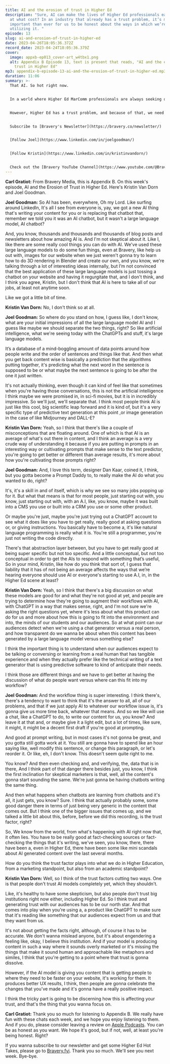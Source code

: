 ```yaml
---
title: AI and the erosion of trust in Higher Ed
description: "Sure, AI can make the lives of Higher Ed professionals easier, but
  at what cost? In an industry that already has a trust problem, it’s more
  important than ever for us to be honest about the ways in which we’re
  utilizing it. "
episode: 13
slug: ai-and-erosion-of-trust-in-higher-ed
date: 2023-04-26T18:05:36.372Z
record_date: 2023-04-24T18:05:36.379Z
cover:
  image: appxb-ep013_cover-art_w4tbx1.png
  alt: Appendix B Episode 13, text is present that reads, "AI and the erosion of
    trust in Higher Ed"
mp3: appendix-b-episode-13-ai-and-the-erosion-of-trust-in-higher-ed.mp3
duration: 11:06
summary: >-
  That AI. So hot right now.


  In a world where Higher Ed MarComm professionals are always seeking out more efficient workflows, large language models like ChatGPT have been touted as the modern marketer’s “ultimate weapon.”


  However, Higher Ed has a trust problem, and because of that, we need to transparent with our audiences about when and where we’re using AI. Especially in situations where they expect to interact with actual humans.


  Subscribe to [Bravery's Newsletter](https://bravery.co/newsletter/)


  [Follow Joel](https://www.linkedin.com/in/joelgoodman/)


  [Follow Kristin](https://www.linkedin.com/in/kristinvandorn/)


  Check out the [Bravery YouTube Channel](https://www.youtube.com/@BraveryMedia)
---
```

**Carl Gratiot:** From Bravery Media, this is Appendix B. On this week's episode, AI and the Erosion of Trust in Higher Ed. Here's Kristin Van Dorn and Joel Goodman.

**Joel Goodman:** So AI has been, everywhere, Oh my Lord. Like surfing around LinkedIn, It's all I see from everyone is, yay, we got a new AI thing that's writing your content for you or is replacing that chatbot that, remember we told you it was an AI chatbot, but it wasn't a large language model, AI chatbot?

And, you know, thousands and thousands and thousands of blog posts and newsletters about how amazing AI is. And I'm not skeptical about it. Like I, like there are some really cool things you can do with AI. We've used these large language models to do some fun things, even at Bravery, like help us out with, images for our website when we just weren't gonna try to learn how to do 3D rendering in Blender and create our own, and you know, we're talking through a lot of interesting ideas internally, but I’m not convinced that the best application of these large language models is just tossing a chatbot on your website and having it regurgitate that, and I don't think, and I think you agree, Kristin, but I don't think that AI is here to take all of our jobs, at least not anytime soon.

Like we got a little bit of time. 

**Kristin Van Dorn:** No, I don't think so at all. 

**Joel Goodman:** So where do you stand on how, I guess like, I don't know, what are your initial impressions of all the large language model AI and I guess like maybe we should separate the two things, right? So like artificial intelligence, what we're seeing today with the ChatGPTs and stuff, it's large language models.

It’s a database of a mind-boggling amount of data points around how people write and the order of sentences and things like that. And then what you get back content wise is basically a prediction that the algorithms putting together, it's predicting what the next word in the sentence is supposed to be or what maybe the next sentence is going to be after the one it just written.

It's not actually thinking, even though it can kind of feel like that sometimes when you're having those conversations, this is not the artificial intelligence I think maybe we were promised in, in sci-fi movies, but it is in incredibly impressive. So we'll just, we'll separate that. I think most people think AI is just like this cool, big scientific leap forward and it is kind of, but it's a very specific type of predictive text generation at this point ,or image generation in the case of like Midjourney and DALL-E?

**Kristin Van Dorn:** Yeah, so I think that there's like a couple of misconceptions that are floating around. One of which is that AI is an average of what's out there in content, and I think an average is a very crude way of understanding it because if you are putting in prompts in an interesting way or cultivating prompts that make sense to the text predictor, you're going to get better or different than average results, it's more about how you're cultivating those prompts right?

**Joel Goodman:** And, I love this term, designer Dan Kaar, coined it, I think, but you gotta become a Prompt Daddy to, to really make the AI do what you wanted to do, right?

It's, it's a skill in and of itself, which is why we see so many jobs popping up for it. But what that means is that for most people, just starting out with, you know, just starting out with, with an A.I, like, you know, maybe it was built into a CMS you use or built into a CRM you use or some other product.

Or maybe you're just, maybe you're just trying out a ChatGPT account to see what it does like you have to get really, really good at asking questions or, or giving instructions. You basically have to become a, it's like natural language programming is really what it is. You're still a programmer, you're just not writing the code directly.

There's that abstraction layer between, but you have to get really good at being super specific but not too specific. And a little conceptual, but not too conceptual in order to get the AIs to respond with something that’s useful, So in your mind, Kristin, like how do you think that sort of, I guess that liability that it has of not being an average affects the ways that we’re hearing everyone should use AI or everyone's starting to use A.I, in, in the Higher Ed scene at least?

**Kristin Van Dorn:** Yeah, so I think that there's a big discussion on what these models are good for and what they're not good at yet, and people are trying to determine how they're going to augment their workflows with AI, with ChatGPT in a way that makes sense, right, and I'm not sure we're asking the right questions yet, where it's less about what this product can do for us and more about how this is going to fit into the environment and into, the minds of our students and our audiences. So at what point can our audiences detect when we're using a chat generator versus a real person, and how transparent do we wanna be about when this content has been generated by a large language model versus something else? 

I think the important thing is to understand when our audiences expect to be talking or conversing or learning from a real human that has tangible experience and when they actually prefer like the technical writing of a text generator that is using predictive software to kind of anticipate their needs.

I think those are different things and we have to get better at having the discussion of what do people want versus where can this fit into my workflow?

**Joel Goodman:** And the workflow thing is super interesting. I think there's, there's a tendency to want to think that it's the answer to all, all of our problems, and that if we just apply AI to whatever our workflow issue is, it's gonna give us more time back, whatever that means. And so we like will use a chat, like a ChatGPT to do, to write our content for us, you know? And leave it at that and, or maybe give it a light edit, but a lot of times, like sure, it might, it might be a decent first draft if you're good at prompting.

And good at prompt writing, but in most cases it's not gonna be great, and you gotta still gotta work at it. You still are gonna have to spend like an hour saying like, well modify this sentence, or change this paragraph, or let's reorder it. Or like, eh, I don't know. This doesn't seem quite right to me.

You know? And then even checking and, and verifying, the, data that is in there, And I think part of that danger there besides just, you know, I think the first inclination for skeptical marketers is that, well, all the content's gonna start sounding the same. We're just gonna be having chatbots writing the same thing.

And then what happens when chatbots are learning from chatbots and it's all, it just gets, you know? Sure. I think that actually probably some, some good danger there in terms of just being very generic in the content that comes out. But I think one of the bigger issues that comes up, and we talked a little bit about this, before, before we did this recording, is the trust factor, right?

So, We know from the world, from what's happening with AI right now that, it often lies. You have to be really good at fact-checking sources or fact-checking the things that it's writing, we've seen, you know, there, there have been a, even in Higher Ed, there have been some like mini scandals about AI generated content over the last several months.

How do you think the trust factor plays into what we do in Higher Education, from a marketing standpoint, but also from an academic standpoint?

**Kristin Van Dorn:** Well, so I think of the trust factors cutting two ways. One is that people don't trust AI models completely yet, which they shouldn't.

Like, it's healthy to have some skepticism, but also people don't trust big institutions right now either, including Higher Ed. So I think trust and generating trust with our audiences has to be our north star. And that comes into play when you're using a, a product like ChatGPT to make sure that it's reading like something that our audiences expect from us and that they want from us. 

It's not about getting the facts right, although, of course it has to be accurate. We don't wanna mislead anyone, but it's about engendering a feeling like, okay, I believe this institution. And if your model is producing content in such a way where it sounds overly marketed or it's missing the things that make it sound human and approachable like metaphors and similes, I think that you're getting to a point where that trust is gonna dissolve. 

However, if the AI model is giving you content that is getting people to where they need to be faster on your website, it's working for them. It produces better UX results, I think, then people are gonna celebrate the changes that you've made and it's gonna have a really positive impact.

I think the tricky part is going to be discerning how this is affecting your trust, and that's the thing that you wanna focus on.

**Carl Gratiot:** Thank you so much for listening to Appendix B. We really have fun with these chats each week, and we hope you enjoy listening to them. And if you do, please consider leaving a review on [Apple Podcasts](https://podcasts.apple.com/us/podcast/appendix-b/id1672064420). You can be as honest as you want. We hope it's good, but if not, well, at least you're being honest. Right?

If you wanna subscribe to our newsletter and get some Higher Ed Hot Takes, please go to [Bravery.fyi](https://bravery.co/newsletter//). Thank you so much. We'll see you next week. Bye-bye.